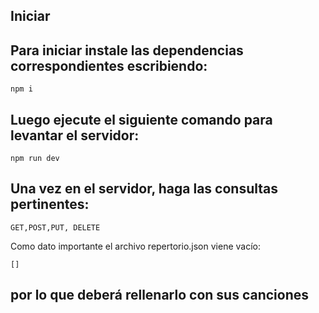 ## Iniciar

Para iniciar instale las dependencias correspondientes escribiendo:
--------------------------------------------
````
npm i
````
Luego ejecute el siguiente comando para levantar el servidor:
--------------------------------------------
````
npm run dev
````
Una vez en el servidor, haga las consultas pertinentes:
--------------------------------------------
````
GET,POST,PUT, DELETE
````
Como dato importante el archivo repertorio.json viene vacío: 
````
[]
```` 
por lo que deberá rellenarlo con sus canciones
--------------------------------------------